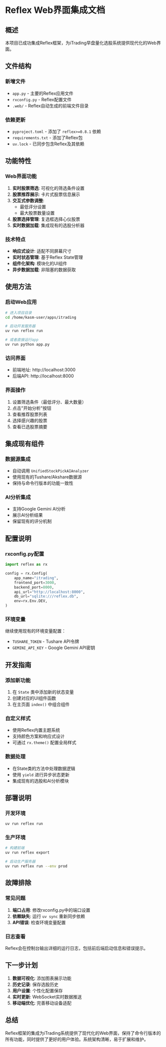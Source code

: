 # Reflex Web界面集成文档

## 概述

本项目已成功集成Reflex框架，为iTrading早盘量化选股系统提供现代化的Web界面。

## 文件结构

### 新增文件
- `app.py` - 主要的Reflex应用文件
- `rxconfig.py` - Reflex配置文件
- `.web/` - Reflex自动生成的前端文件目录

### 依赖更新
- `pyproject.toml` - 添加了 `reflex>=0.8.1` 依赖
- `requirements.txt` - 添加了Reflex包
- `uv.lock` - 已同步包含Reflex及其依赖

## 功能特性

### Web界面功能
1. **实时股票筛选**: 可视化的筛选条件设置
2. **股票推荐展示**: 卡片式股票信息展示
3. **交互式参数调整**: 
   - 最低评分设置
   - 最大股票数量设置
4. **股票选择管理**: 复选框选择心仪股票
5. **实时数据加载**: 集成现有的选股分析器

### 技术特点
- **响应式设计**: 适配不同屏幕尺寸
- **实时状态管理**: 基于Reflex State管理
- **组件化架构**: 模块化的UI组件
- **异步数据加载**: 非阻塞的数据获取

## 使用方法

### 启动Web应用
```bash
# 进入项目目录
cd /home/kasm-user/apps/itrading

# 启动开发服务器
uv run reflex run

# 或者直接运行app
uv run python app.py
```

### 访问界面
- 前端地址: http://localhost:3000
- 后端API: http://localhost:8000

### 界面操作
1. 设置筛选条件（最低评分、最大数量）
2. 点击"开始分析"按钮
3. 查看推荐股票列表
4. 选择感兴趣的股票
5. 查看已选股票摘要

## 集成现有组件

### 数据源集成
- 自动调用 `UnifiedStockPickAIAnalyzer`
- 使用现有的Tushare/Akshare数据源
- 保持与命令行版本的功能一致性

### AI分析集成
- 支持Google Gemini AI分析
- 展示AI分析结果
- 保留现有的评分机制

## 配置说明

### rxconfig.py配置
```python
import reflex as rx

config = rx.Config(
    app_name="itrading",
    frontend_port=3000,
    backend_port=8000,
    api_url="http://localhost:8000",
    db_url="sqlite:///reflex.db",
    env=rx.Env.DEV,
)
```

### 环境变量
继续使用现有的环境变量配置：
- `TUSHARE_TOKEN` - Tushare API令牌
- `GEMINI_API_KEY` - Google Gemini API密钥

## 开发指南

### 添加新功能
1. 在 `State` 类中添加新的状态变量
2. 创建对应的UI组件函数
3. 在主页面 `index()` 中组合组件

### 自定义样式
- 使用Reflex内置主题系统
- 支持颜色方案和响应式设计
- 可通过 `rx.theme()` 配置全局样式

### 数据处理
- 在State类的方法中处理数据逻辑
- 使用 `yield` 进行异步状态更新
- 集成现有的选股和AI分析模块

## 部署说明

### 开发环境
```bash
uv run reflex run
```

### 生产环境
```bash
# 构建前端
uv run reflex export

# 启动生产服务器
uv run reflex run --env prod
```

## 故障排除

### 常见问题
1. **端口占用**: 修改rxconfig.py中的端口设置
2. **依赖缺失**: 运行 `uv sync` 重新同步依赖
3. **API错误**: 检查环境变量配置

### 日志查看
Reflex会在控制台输出详细的运行日志，包括前后端启动信息和错误提示。

## 下一步计划

1. **数据可视化**: 添加图表展示功能
2. **历史记录**: 保存选股历史
3. **用户设置**: 个性化配置保存
4. **实时更新**: WebSocket实时数据推送
5. **移动端优化**: 完善移动设备适配

## 总结

Reflex框架的集成为iTrading系统提供了现代化的Web界面，保持了命令行版本的所有功能，同时提供了更好的用户体验。系统架构清晰，易于扩展和维护。
